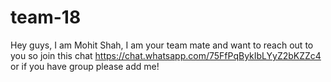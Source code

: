 # team-18
Hey guys,
I am Mohit Shah, I am your team mate and want to reach out to you so join this chat
https://chat.whatsapp.com/75FfPqBykIbLYyZ2bKZZc4
or if you have group please add me!
